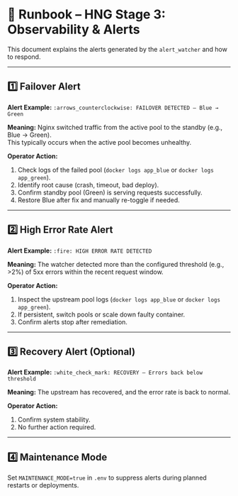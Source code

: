 # 🧭 Runbook – HNG Stage 3: Observability & Alerts

This document explains the alerts generated by the `alert_watcher` and how to respond.

---

## 1️⃣ Failover Alert

**Alert Example:**
`:arrows_counterclockwise: FAILOVER DETECTED – Blue → Green`

**Meaning:**
Nginx switched traffic from the active pool to the standby (e.g., Blue → Green).  
This typically occurs when the active pool becomes unhealthy.

**Operator Action:**

1. Check logs of the failed pool (`docker logs app_blue` or `docker logs app_green`).
2. Identify root cause (crash, timeout, bad deploy).
3. Confirm standby pool (Green) is serving requests successfully.
4. Restore Blue after fix and manually re-toggle if needed.

---

## 2️⃣ High Error Rate Alert

**Alert Example:**
`:fire: HIGH ERROR RATE DETECTED`

**Meaning:**
The watcher detected more than the configured threshold (e.g., >2%) of 5xx errors within the recent request window.

**Operator Action:**

1. Inspect the upstream pool logs (`docker logs app_blue` or `docker logs app_green`).
2. If persistent, switch pools or scale down faulty container.
3. Confirm alerts stop after remediation.

---

## 3️⃣ Recovery Alert (Optional)

**Alert Example:**
`:white_check_mark: RECOVERY – Errors back below threshold`

**Meaning:**
The upstream has recovered, and the error rate is back to normal.

**Operator Action:**

1. Confirm system stability.
2. No further action required.

---

## 4️⃣ Maintenance Mode

Set `MAINTENANCE_MODE=true` in `.env` to suppress alerts during planned restarts or deployments.

